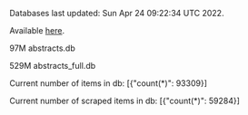 Databases last updated: Sun Apr 24 09:22:34 UTC 2022. 

Available [here](https://github.com/cbeauhilton/ash-db/releases).


97M	abstracts.db

529M	abstracts_full.db

Current number of items in db:
[{"count(*)": 93309}]

Current number of scraped items in db:
[{"count(*)": 59284}]
